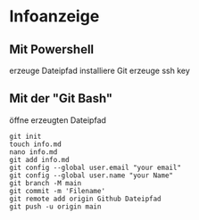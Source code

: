 # Infoanzeige

## Mit Powershell
erzeuge Dateipfad
installiere Git
erzeuge ssh key

## Mit der "Git Bash"

öffne erzeugten Dateipfad
```
git init
touch info.md
nano info.md
git add info.md
git config --global user.email "your email"
git config --global user.name "your Name"
git branch -M main
git commit -m 'Filename'
git remote add origin Github Dateipfad
git push -u origin main
```
